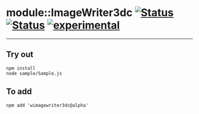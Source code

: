 
# module::ImageWriter3dc [![Status](https://img.shields.io/circleci/build/github/Wandalen/wImageWriter3dc?label=Test&logo=Test)](https://circleci.com/gh/Wandalen/wImageWriter3dc) [![Status](https://github.com/Wandalen/wImageWriter3dc/workflows/Test/badge.svg)](https://github.com/Wandalen/wImageWriter3dc/actions?query=workflow%3ATest) [![experimental](https://img.shields.io/badge/stability-experimental-orange.svg)](https://github.com/emersion/stability-badges#experimental)

___

## Try out
```
npm install
node sample/Sample.js
```

## To add
```
npm add 'wimagewriter3dc@alpha'
```


